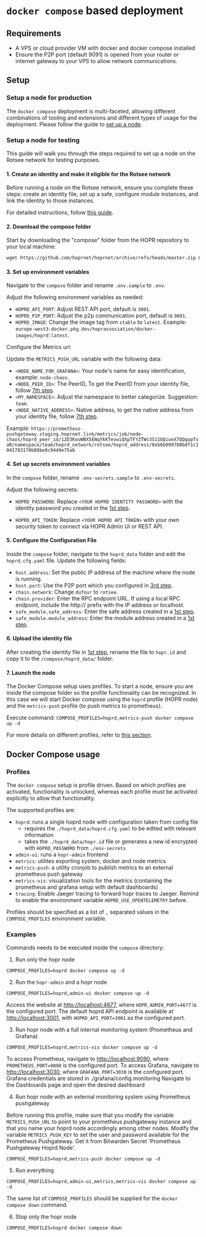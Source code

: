 # `docker compose` based deployment

## Requirements

- A VPS or cloud provider VM with docker and docker compose installed
- Ensure the P2P port (default 9091) is opened from your router or internet gateway to your VPS to allow network communications.

## Setup

### Setup a node for production

The `docker compose` deployment is multi-faceted, allowing different combinations of tooling and extensions and different types of usage for the deployment. Please follow the guide to [set up a node](https://docs.hoprnet.org/node/node-docker-compose).

### Setup a node for testing

This guide will walk you through the steps required to set up a node on the Rotsee network for testing purposes.

#### 1. Create an identity and make it eligible for the Rotsee network

Before running a node on the Rotsee network, ensure you complete these steps: create an identity file, set up a safe, configure module instances, and link the identity to those instances.  

For detailed instructions, follow [this guide](https://github.com/hoprnet/hoprnet/blob/master/hopli/README.md#create-read-identity-and-make-it-eligible-for-rotsee-network).

#### 2. Download the compose folder

Start by downloading the "compose" folder from the HOPR repository to your local machine: 

```md
wget https://github.com/hoprnet/hoprnet/archive/refs/heads/master.zip && unzip master.zip "hoprnet-master/deploy/compose/*" -d extracted_files && mv extracted_files/hoprnet-master/deploy/compose . && rm -rf master.zip extracted_files
```

#### 3. Set up environment variables

Navigate to the `compose` folder and rename `.env.sample` to `.env`.

Adjust the following environment variables as needed:

- `HOPRD_API_PORT`: Adjust REST API port, default is `3001`.
- `HOPRD_P2P_PORT`: Adjust the p2p communication port, default is `9091`.
- `HOPRD_IMAGE`: Change the image tag from `stable` to `latest`. Example: `europe-west3-docker.pkg.dev/hoprassociation/docker-images/hoprd:latest`.

Configure the Metrics url:

Update the `METRICS_PUSH_URL` variable with the following data:

- `<NODE_NAME_FOR_GRAFANA>`: Your node's name for easy identification, example: `node-chaos`.
- `<NODE_PEER_ID>`: The PeerID, To get the PeerID from your identity file, follow [7th step](https://github.com/hoprnet/hoprnet/blob/master/hopli/README.md#create-read-identity-and-make-it-eligible-for-rotsee-network). 
- `<MY_NAMESPACE>`: Adjust the namespace to better categorize. Suggestion: `team`.
- `<NODE_NATIVE_ADDRESS>`: Native address, to get the native address from your identity file, follow [7th step](https://github.com/hoprnet/hoprnet/blob/master/hopli/README.md#create-read-identity-and-make-it-eligible-for-rotsee-network). 

Example: `https://prometheus-pushgateway.staging.hoprnet.link/metrics/job/node-chaos/hoprd_peer_id/12D3KooWBX5ENqYkKTevwiQXpTFYZTWs3S11bQiueX7QQqapTsaR/namespace/team/hoprd_network/rotsee/hoprd_address/0xb6b099780bdf1c1041783178b88be8c9449e75ab`

#### 4. Set up secrets environment variables

In the `compose` folder, rename `.env-secrets.sample` to `.env-secrets`.

Adjust the following secrets:

- `HOPRD_PASSWORD`: Replace `<YOUR HOPRD IDENTITY PASSWORD>` with the identity password you created in the [1st step](#1-create-identity-and-make-it-eligible-for-rotsee-network).

- `HOPRD_API_TOKEN`: Replace `<YOUR HOPRD API TOKEN>` with your own security token to connect via HOPR Admin UI or REST API.

#### 5. Configure the Configuration File

Inside the `compose` folder, navigate to the `hoprd_data` folder and edit the `hoprd.cfg.yaml` file. Update the following fields:

- `host.address`: Set the public IP address of the machine where the node is running.
- `host.port`: Use the P2P port which you configured in [3rd step](#3-set-up-environment-variables).
- `chain.network`: Change `dufour` to `rotsee`.
- `chain.provider`: Enter the RPC endpoint URL. If using a local RPC endpoint, include the http:// prefix with the IP address or localhost.
- `safe_module.safe_address`: Enter the safe address created in a [1st step](#1-create-identity-and-make-it-eligible-for-rotsee-network).
- `safe_module.module_address`: Enter the module address created in a [1st step](#1-create-identity-and-make-it-eligible-for-rotsee-network).

#### 6. Upload the identity file

After creating the identity file in [1st step](#1-create-identity-and-make-it-eligible-for-rotsee-network), rename the file to `hopr.id` and copy it to the `/compose/hoprd_data/` folder.

#### 7. Launch the node

The Docker Compose setup uses profiles. To start a node, ensure you are inside the compose folder so the profile functionality can be recognized. In this case we will start Docker compose using the `hoprd` profile (HOPR node) and the `metrics-push` profile (to push metrics to prometheus).

Execute command: `COMPOSE_PROFILES=hoprd,metrics-push docker compose up -d`

For more details on different profiles, refer to [this section](#profiles).

## Docker Compose usage

### Profiles

The `docker compose` setup is profile driven. Based on which profiles are activated, functionality is unlocked, whereas each profile must be activated explicitly to allow that functionality.

The supported profiles are:

- `hoprd`: runs a single hoprd node with configuration taken from config file
  - requires the `./hoprd_data/hoprd.cfg.yaml` to be edited with relevant information
  - takes the `./hoprd_data/hopr.id` file or generates a new id encrypted with `HOPRD_PASSWORD` from `./env-secrets`
- `admin-ui`: runs a `hopr-admin` frontend
- `metrics`: utilites exporting system, docker and node metrics
- `metrics-push`: a utility cronjob to publish metrics to an external prometheus push gateway
- `metrics-vis`: visualization tools for the metrics (containing the prometheus and grafana setup with default dashboards)
- `tracing`: Enable Jaeger tracing to forward hopr traces to Jaeger. Remind to enable the environment variable `HOPRD_USE_OPENTELEMETRY` before.

Profiles should be specified as a list of `,` separated values in the `COMPOSE_PROFILES` environment variable.

### Examples

Commands needs to be executed inside the `compose` directory:

1. Run only the hopr node

```shell
COMPOSE_PROFILES=hoprd docker compose up -d
```

2. Run the `hopr-admin` and a hopr node

```shell
COMPOSE_PROFILES=hoprd,admin-ui docker compose up -d
```

Access the website at [http://localhost:4677](http://localhost:4677), where `HOPR_ADMIN_PORT=4677` is the configured port.
The default hoprd API endpoint is available at [http://localhost:3001](http://localhost:3001), with `HOPRD_API_PORT=3001` as the configured port.

3. Run hopr node with a full internal monitoring system (Prometheus and Grafana)

```shell
COMPOSE_PROFILES=hoprd,metrics-vis docker compose up -d
```

To access Prometheus, navigate to [http://localhost:9090](http://localhost:9090), where `PROMETHEUS_PORT=9090` is the configured port.
To access Grafana, navigate to [http://localhost:3030](http://localhost:3030), where `GRAFANA_PORT=3030` is the configured port.
Grafana credentials are stored in ./grafana/config.monitoring
Navigate to the Dashboards page and open the desired dashboard

4. Run hopr node with an external monitoring system using Prometheus pushgateway

Before running this profile, make sure that you modify the variable `METRICS_PUSH_URL` to point to your prometheus pushgateway instance and that you name your hoprd node accordingly among other nodes. Modify the variable `METRICS_PUSH_KEY` to set the user and password available for the Prometheus Pushgateway. Get it from Bitwarden Secret 'Prometheus Pushgateway Hoprd Node'.

```shell
COMPOSE_PROFILES=hoprd,metrics-push docker compose up -d
```

5. Run everything

```shell
COMPOSE_PROFILES=hoprd,admin-ui,metrics,metrics-vis docker compose up -d
```

The same list of `COMPOSE_PROFILES` should be supplied for the `docker compose down` command.

6. Stop only the hopr node

```shell
COMPOSE_PROFILES=hoprd docker compose down
```